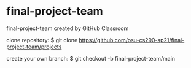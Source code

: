 # final-project-team
final-project-team created by GitHub Classroom

clone repository:
  $ git clone https://github.com/osu-cs290-sp21/final-project-team/projects
  
 create your own branch:
  $ git checkout -b <name your branch here> final-project-team/main
